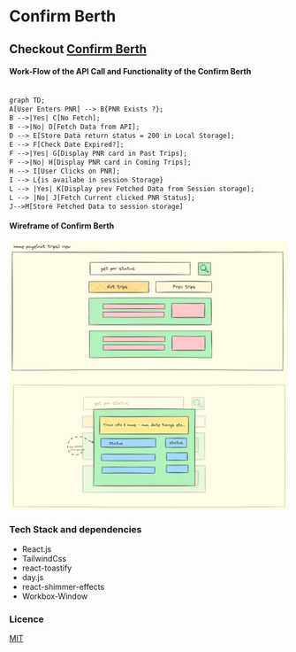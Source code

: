 # Confirm Berth

## Checkout [Confirm Berth](https://confirm-berth.vercel.app/)

#### Work-Flow of the API Call and Functionality of the Confirm Berth

```mermaid

graph TD;
A[User Enters PNR] --> B{PNR Exists ?};
B -->|Yes| C[No Fetch];
B -->|No| D[Fetch Data from API];
D --> E[Store Data return status = 200 in Local Storage];
E --> F[Check Date Expired?];
F -->|Yes| G[Display PNR card in Past Trips];
F -->|No| H[Display PNR card in Coming Trips];
H --> I[User Clicks on PNR];
I --> L{is availabe in session Storage}
L --> |Yes| K[Display prev Fetched Data from Session storage];
L --> |No| J[Fetch Current clicked PNR Status];
J-->M[Store Fetched Data to session storage]

```

#### Wireframe of Confirm Berth

![wireframe of Confirm Berth](./public/confirm-bearth-wireframe.png)

### Tech Stack and dependencies

- React.js
- TailwindCss
- react-toastify
- day.js
- react-shimmer-effects
- Workbox-Window

### Licence

[MIT](./LICENCE.md)
